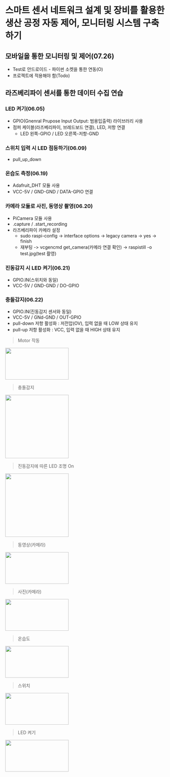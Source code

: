 



# 스마트 센서 네트워크 설계 및 장비를 활용한 생산 공정 자동 제어, 모니터링 시스템 구축하기

## 모바일을 통한 모니터링 및 제어(07.26)
- Test로 안드로이드 - 파이썬 소켓을 통한 연동(O)
- 프로젝트에 적용해야 함(Todo)


## 라즈베리파이 센서를 통한 데이터 수집 연습
### LED 켜기(06.05)
- GPIO(Gnenral Prupose Input Output: 범용입출력) 라이브러리 사용
- 점퍼 케이블(라즈베리파이, 브레드보드 연결), LED, 저항 연결
    - LED 왼쪽-GPIO / LED 오른쪽-저항-GND
### 스위치 입력 시 LED 점등하기(06.09)
- pull_up_down

### 온습도 측정(06.19)
- Adafruit_DHT 모듈 사용
- VCC-5V / GND-GND / DATA-GPIO 연결

### 카메라 모듈로 사진, 동영상 촬영(06.20)
- PiCamera 모듈 사용
- .capture / .start_recording
- 라즈베리파이 카메라 설정
    - sudo raspi-config -> interface options -> legacy camera -> yes -> finish
    - 재부팅 -> vcgencmd get_camera(카메라 연결 확인) -> raspistill -o test.jpg(test 촬영)

### 진동감지 시 LED 켜기(06.21)
- GPIO.IN(스위치와 동일)
- VCC-5V / GND-GND / DO-GPIO

### 충돌감지(06.22)
- GPIO.IN(진동감지 센서와 동일)
- VCC-5V / GNd-GND / OUT-GPIO
- pull-down 저항 활성화 : 저전압(OV), 입력 없을 때 LOW 상태 유지
- pull-up 저항 활성화 : VCC, 입력 없을 때 HIGH 상태 유지

> Motor 작동
<img width="200" height="100" src="https://github.com/HyeongChank/smart_sensor_control/assets/122770625/dfd834cc-00de-4e6c-89b7-aec8ed977aba"/>

> 충돌감지
<img width="200" height="200" src="https://github.com/HyeongChank/Raspberry_pi/assets/122770625/c9e7f7f3-7599-46c6-80fd-6ed4fffc13b8"/>

> 진동감지에 따른 LED 조명 On
<img width="200" height="200" src="https://github.com/HyeongChank/Raspberry_pi/assets/122770625/0d671ea5-7567-4161-9b9c-fba7abc75560"/>

> 동영상(카메라)
<img width="200" height="100" src="https://github.com/HyeongChank/Raspberry_pi/assets/122770625/b2269571-27de-4cec-ab94-c4ab68821a6c"/>

> 사진(카메라)
<img width="200" height="100" src="https://github.com/HyeongChank/Raspberry_pi/assets/122770625/114b1aa8-c49f-45ab-9340-eeb5bd8a9e54"/>

> 온습도
<img width="200" height="100" src="https://github.com/HyeongChank/Raspberry_pi/assets/122770625/e919baae-1be2-4c43-a0fe-ba2997a9dc58"/>

> 스위치
<img width="200" height="100" src="https://github.com/HyeongChank/Raspberry_pi/assets/122770625/4ecca2e1-a5e6-47e0-8b33-2d3f8ff8b52b"/>

> LED 켜기
<img width="200" height="100" src="https://github.com/HyeongChank/Raspberry_pi/assets/122770625/083a0c25-f94a-447f-9058-7998667e6243"/>




